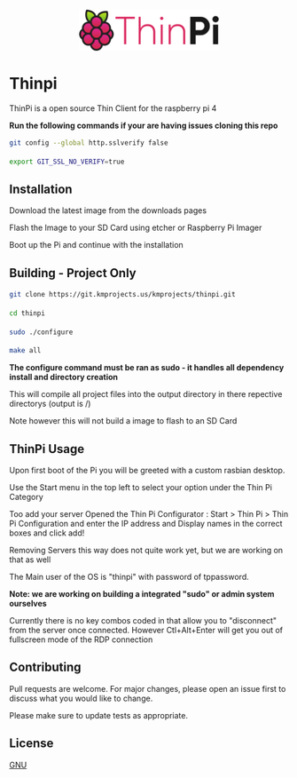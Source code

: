 <div align="center">
<br><img height="50%" width="50%" src="assets/logo/logo-colors@2x.png"></img>
</div>

# Thinpi

ThinPi is a open source Thin Client for the raspberry pi 4

**Run the following commands if your are having issues cloning this repo**
```bash
git config --global http.sslverify false

export GIT_SSL_NO_VERIFY=true
```

## Installation

Download the latest image from the downloads pages

Flash the Image to your SD Card using etcher or Raspberry Pi Imager

Boot up the Pi and continue with the installation


## Building - Project Only

```bash
git clone https://git.kmprojects.us/kmprojects/thinpi.git

cd thinpi

sudo ./configure 

make all

```

**The configure command must be ran as sudo - it handles all dependency install and directory creation**

This will compile all project files into the output directory in there repective directorys (output is /)

Note however this will not build a image to flash to an SD Card 

## ThinPi Usage

Upon first boot of the Pi you will be greeted with a custom rasbian desktop.

Use the Start menu in the top left to select your option under the Thin Pi Category

Too add your server Opened the Thin Pi Configurator : Start > Thin Pi > Thin Pi Configuration and enter the IP address and Display names in the correct boxes and click add!

Removing Servers this way does not quite work yet, but we are working on that as well

The Main user of the OS is "thinpi" with password of tppassword.

**Note: we are working on building a integrated "sudo" or admin system ourselves**

Currently there is no key combos coded in that allow you to "disconnect" from the server once connected. However Ctl+Alt+Enter will get you out of fullscreen mode of the RDP connection



## Contributing
Pull requests are welcome. For major changes, please open an issue first to discuss what you would like to change.

Please make sure to update tests as appropriate.

## License
[GNU](https://choosealicense.com/licenses/gpl-3.0/)
